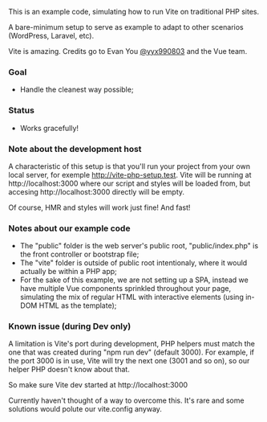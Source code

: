 This is an example code, simulating how to run Vite on traditional PHP sites.

A bare-minimum setup to serve as example to adapt to other scenarios (WordPress, Laravel, etc).

Vite is amazing. Credits go to Evan You [@yyx990803](https://github.com/yyx990803) and the Vue team.

### Goal

- Handle the cleanest way possible;

### Status

- Works gracefully!

### Note about the development host

A characteristic of this setup is that you'll run your project from your own local server, for exemple http://vite-php-setup.test. Vite will be running at http://localhost:3000 where our script and styles will be loaded from, but accesing http://localhost:3000 directly will be empty.

Of course, HMR and styles will work just fine! And fast!

### Notes about our example code

- The "public" folder is the web server's public root, "public/index.php" is the front controller or bootstrap file;
- The "vite" folder is outside of public root intentionaly, where it would actually be within a PHP app;
- For the sake of this example, we are not setting up a SPA, instead we have multiple Vue components sprinkled throughout your page, simulating the mix of regular HTML with interactive elements (using in-DOM HTML as the template);

### Known issue (during Dev only)

A limitation is Vite's port during development, PHP helpers must match the one that was created during "npm run dev" (default 3000). For example, if the port 3000 is in use, Vite will try the next one (3001 and so on), so our helper PHP doesn't know about that.

So make sure Vite dev started at http://localhost:3000

Currently haven't thought of a way to overcome this. It's rare and some solutions would polute our vite.config anyway.
